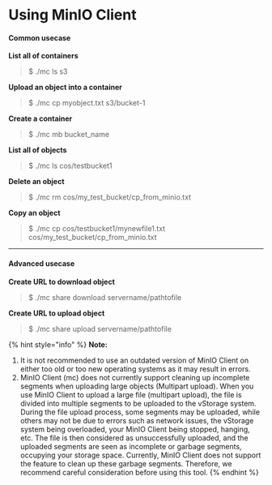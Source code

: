 # Using MinIO Client

#### Common usecase <a href="#usingminioclient-commonusecase" id="usingminioclient-commonusecase"></a>

**List all of containers**

> $ ./mc ls s3

**Upload an object into a container**

> $ ./mc cp myobject.txt s3/bucket-1

**Create a container**

> $ ./mc mb bucket\_name

**List all of objects**

> $ ./mc ls cos/testbucket1

**Delete an object**

> $ ./mc rm cos/my\_test\_bucket/cp\_from\_minio.txt

**Copy an object**

> $ ./mc cp cos/testbucket1/mynewfile1.txt cos/my\_test\_bucket/cp\_from\_minio.txt

***

#### Advanced usecase <a href="#usingminioclient-advancedusecase" id="usingminioclient-advancedusecase"></a>

**Create URL to download object**

> $ ./mc share download servername/pathtofile

**Create URL to upload object**

> $ ./mc share upload servername/pathtofile

{% hint style="info" %}
**Note:**

1. It is not recommended to use an outdated version of MinIO Client on either too old or too new operating systems as it may result in errors.
2. MinIO Client (mc) does not currently support cleaning up incomplete segments when uploading large objects (Multipart upload). When you use MinIO Client to upload a large file (multipart upload), the file is divided into multiple segments to be uploaded to the vStorage system. During the file upload process, some segments may be uploaded, while others may not be due to errors such as network issues, the vStorage system being overloaded, your MinIO Client being stopped, hanging, etc. The file is then considered as unsuccessfully uploaded, and the uploaded segments are seen as incomplete or garbage segments, occupying your storage space. Currently, MinIO Client does not support the feature to clean up these garbage segments. Therefore, we recommend careful consideration before using this tool.
{% endhint %}
